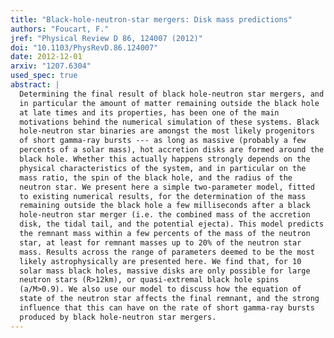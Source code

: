 ```yaml
---
title: "Black-hole-neutron-star mergers: Disk mass predictions"
authors: "Foucart, F."
jref: "Physical Review D 86, 124007 (2012)"
doi: "10.1103/PhysRevD.86.124007"
date: 2012-12-01
arxiv: "1207.6304"
used_spec: true
abstract: |
  Determining the final result of black hole-neutron star mergers, and
  in particular the amount of matter remaining outside the black hole
  at late times and its properties, has been one of the main
  motivations behind the numerical simulation of these systems. Black
  hole-neutron star binaries are amongst the most likely progenitors
  of short gamma-ray bursts --- as long as massive (probably a few
  percents of a solar mass), hot accretion disks are formed around the
  black hole. Whether this actually happens strongly depends on the
  physical characteristics of the system, and in particular on the
  mass ratio, the spin of the black hole, and the radius of the
  neutron star. We present here a simple two-parameter model, fitted
  to existing numerical results, for the determination of the mass
  remaining outside the black hole a few milliseconds after a black
  hole-neutron star merger (i.e. the combined mass of the accretion
  disk, the tidal tail, and the potential ejecta). This model predicts
  the remnant mass within a few percents of the mass of the neutron
  star, at least for remnant masses up to 20% of the neutron star
  mass. Results across the range of parameters deemed to be the most
  likely astrophysically are presented here. We find that, for 10
  solar mass black holes, massive disks are only possible for large
  neutron stars (R>12km), or quasi-extremal black hole spins
  (a/M>0.9). We also use our model to discuss how the equation of
  state of the neutron star affects the final remnant, and the strong
  influence that this can have on the rate of short gamma-ray bursts
  produced by black hole-neutron star mergers.
---
```

